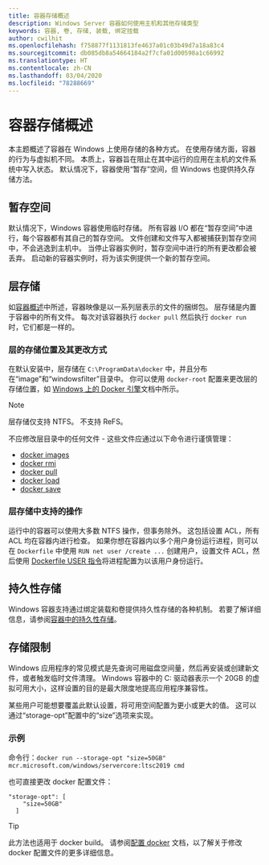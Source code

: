 ```yaml
---
title: 容器存储概述
description: Windows Server 容器如何使用主机和其他存储类型
keywords: 容器, 卷, 存储, 装载, 绑定挂载
author: cwilhit
ms.openlocfilehash: f758877f1131813fe4637a01c03b49d7a18a83c4
ms.sourcegitcommit: db085db8a54664184a2f7cfa01d00598a1c66992
ms.translationtype: HT
ms.contentlocale: zh-CN
ms.lasthandoff: 03/04/2020
ms.locfileid: "78288669"
---
```

# <a name="container-storage-overview"></a>容器存储概述

<!-- Great diagram would be great! -->

本主题概述了容器在 Windows 上使用存储的各种方式。 在使用存储方面，容器的行为与虚拟机不同。 本质上，容器旨在阻止在其中运行的应用在主机的文件系统中写入状态。 默认情况下，容器使用“暂存”空间，但 Windows 也提供持久存储方法。

## <a name="scratch-space"></a>暂存空间

默认情况下，Windows 容器使用临时存储。 所有容器 I/O 都在“暂存空间”中进行，每个容器都有其自己的暂存空间。 文件创建和文件写入都被捕获到暂存空间中，不会逃逸到主机中。 当停止容器实例时，暂存空间中进行的所有更改都会被丢弃。 启动新的容器实例时，将为该实例提供一个新的暂存空间。

## <a name="layer-storage"></a>层存储

如[容器概述](../about/index.md)中所述，容器映像是以一系列层表示的文件的捆绑包。 层存储是内置于容器中的所有文件。 每次对该容器执行 `docker pull` 然后执行 `docker run` 时，它们都是一样的。

### <a name="where-layers-are-stored-and-how-to-change-it"></a>层的存储位置及其更改方式

在默认安装中，层存储在 `C:\ProgramData\docker` 中，并且分布在“image”和“windowsfilter”目录中。 你可以使用 `docker-root` 配置来更改层的存储位置，如 [Windows 上的 Docker 引擎](../manage-docker/configure-docker-daemon.md)文档中所示。

> [!NOTE]
> 层存储仅支持 NTFS。 不支持 ReFS。

不应修改层目录中的任何文件 - 这些文件应通过以下命令进行谨慎管理：

- [docker images](https://docs.docker.com/engine/reference/commandline/images/)
- [docker rmi](https://docs.docker.com/engine/reference/commandline/rmi/)
- [docker pull](https://docs.docker.com/engine/reference/commandline/pull/)
- [docker load](https://docs.docker.com/engine/reference/commandline/load/)
- [docker save](https://docs.docker.com/engine/reference/commandline/save/)

### <a name="supported-operations-in-layer-storage"></a>层存储中支持的操作

运行中的容器可以使用大多数 NTFS 操作，但事务除外。 这包括设置 ACL，所有 ACL 均在容器内进行检查。 如果你想在容器内以多个用户身份运行进程，则可以在 `Dockerfile` 中使用 `RUN net user /create ...` 创建用户，设置文件 ACL，然后使用 [Dockerfile USER 指令](https://docs.docker.com/engine/reference/builder/#user)将进程配置为以该用户身份运行。

## <a name="persistent-storage"></a>持久性存储

Windows 容器支持通过绑定装载和卷提供持久性存储的各种机制。 若要了解详细信息，请参阅[容器中的持久性存储](./persistent-storage.md)。

## <a name="storage-limits"></a>存储限制

Windows 应用程序的常见模式是先查询可用磁盘空间量，然后再安装或创建新文件，或者触发临时文件清理。  Windows 容器中的 C: 驱动器表示一个 20GB 的虚拟可用大小，这样设置的目的是最大限度地提高应用程序兼容性。

某些用户可能想要覆盖此默认设置，将可用空间配置为更小或更大的值。 这可以通过“storage-opt”配置中的“size”选项来实现。

### <a name="examples"></a>示例

命令行：`docker run --storage-opt "size=50GB" mcr.microsoft.com/windows/servercore:ltsc2019 cmd`

也可直接更改 docker 配置文件：

```Docker Configuration File
"storage-opt": [
    "size=50GB"
  ]
```

> [!TIP]
> 此方法也适用于 docker build。 请参阅[配置 docker](https://docs.microsoft.com/virtualization/windowscontainers/manage-docker/configure-docker-daemon#configure-docker-with-configuration-file) 文档，以了解关于修改 docker 配置文件的更多详细信息。

